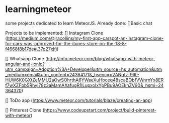 # learningmeteor
some projects dedicated to learn MeteorJS.
Already done:
[]Basic chat

Projects to be implemented:
[] Instagram Clone (https://medium.com/@jracollins/my-first-app-carspot-an-instagram-clone-for-cars-was-approved-for-the-itunes-store-on-the-18-8-f4668f8b17de#.37q27xjfj)

[] Whatsapp Clone (http://info.meteor.com/blog/whatsapp-with-meteor-angular-and-ionic?utm_campaign=Adoption%3A+Developer&utm_source=hs_automation&utm_medium=email&utm_content=24364171&_hsenc=p2ANqtz-9IIL-HUW6K0GXtZeMMU2aOwSOhrthA6YWaeXuHbceq48scaBQbfVWnrnYx8ERf7wXZFbb5RhyI78z3aMamAXafugR1lLupxoIxYpPBu9AOEkhZV90&_hsmi=24364370)

[] ToDo app (https://www.meteor.com/tutorials/blaze/creating-an-app)

[] Pinterest Clone (https://www.codeupstart.com/project/build-pinterest-with-meteor)
